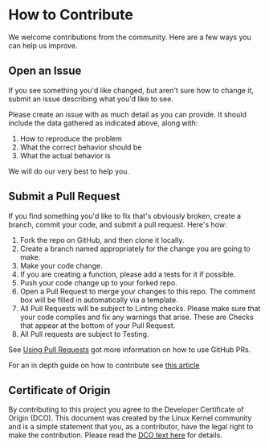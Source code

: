 # How to Contribute

We welcome contributions from the community. Here are a few ways you can help us improve.

## Open an Issue

If you see something you'd like changed, but aren't sure how to change it, submit an issue describing what you'd like to see.

Please create an issue with as much detail as you can provide. It should include the data gathered as indicated above, along with:

1. How to reproduce the problem
2. What the correct behavior should be
3. What the actual behavior is

We will do our very best to help you.

## Submit a Pull Request

If you find something you'd like to fix that's obviously broken, create a branch, commit your code, and submit a pull request.
Here's how:

1. Fork the repo on GitHub, and then clone it locally.
2. Create a branch named appropriately for the change you are going to make.
3. Make your code change.
4. If you are creating a function, please add a tests for it if possible.
5. Push your code change up to your forked repo.
6. Open a Pull Request to merge your changes to this repo. The comment box will be filled in automatically via a template.
7. All Pull Requests will be subject to Linting checks. Please make sure that your code complies and fix any warnings that arise. These are Checks that appear at the bottom of your Pull Request.
8. All Pull requests are subject to Testing. 

See [Using Pull Requests](https://help.github.com/articles/using-pull-requests/) got more information on how to use GitHub PRs.

For an in depth guide on how to contribute see [this article](https://opensource.com/article/19/7/create-pull-request-github)

## Certificate of Origin

By contributing to this project you agree to the Developer Certificate of
Origin (DCO). This document was created by the Linux Kernel community and is a
simple statement that you, as a contributor, have the legal right to make the
contribution. Please read the [DCO text here](https://developercertificate.org/) for details.
